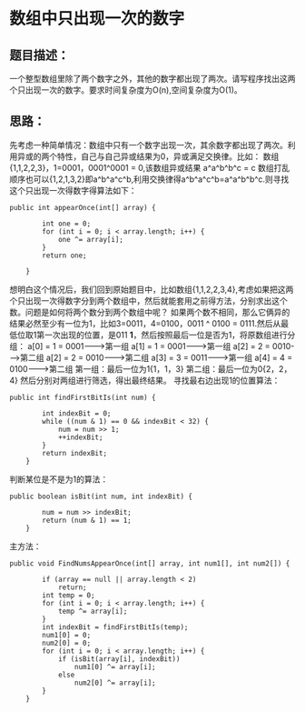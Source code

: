 ﻿# 数组中只出现一次的数字

## 题目描述：
一个整型数组里除了两个数字之外，其他的数字都出现了两次。请写程序找出这两个只出现一次的数字。要求时间复杂度为O(n),空间复杂度为O(1)。

## 思路：
先考虑一种简单情况：数组中只有一个数字出现一次，其余数字都出现了两次。利用异或的两个特性，自己与自己异或结果为0，异或满足交换律。比如：
数组{1,1,2,2,3}，1=0001，0001^0001 = 0,该数组异或结果 a^a^b^b^c = c
数组打乱顺序也可以{1,2,1,3,2}即a^b^a^c^b,利用交换律得a^b^a^c^b=a^a^b^b^c.则寻找这个只出现一次得数字得算法如下：
```
public int appearOnce(int[] array) {

        int one = 0;
        for (int i = 0; i < array.length; i++) {
            one ^= array[i];
        }
        return one;

    }
```
想明白这个情况后，我们回到原始题目中，比如数组{1,1,2,2,3,4},考虑如果把这两个只出现一次得数字分到两个数组中，然后就能套用之前得方法，分别求出这个数。问题是如何将两个数分到两个数组中呢？
如果两个数不相同，那么它俩异的结果必然至少有一位为1，比如3=0011，4=0100，0011 ^ 0100 = 0111.然后从最低位取1第一次出现的位置，是011 **1**，然后按照最后一位是否为1，将原数组进行分组：
a[0] = 1 = 0001--->第一组
a[1] = 1 = 0001--->第一组
a[2] = 2 = 0010--->第二组
a[2] = 2 = 0010--->第二组
a[3] = 3 = 0011--->第一组
a[4] = 4 = 0100--->第二组
第一组：最后一位为1{1，1，3}
第二组：最后一位为0{2，2，4}
然后分别对两组进行筛选，得出最终结果。
寻找最右边出现1的位置算法：
```
public int findFirstBitIs(int num) {

        int indexBit = 0;
        while ((num & 1) == 0 && indexBit < 32) {
            num = num >> 1;
            ++indexBit;
        }
        return indexBit;
    }
```
判断某位是不是为1的算法：
```
public boolean isBit(int num, int indexBit) {

        num = num >> indexBit;
        return (num & 1) == 1;
    }
```
主方法：
```
public void FindNumsAppearOnce(int[] array, int num1[], int num2[]) {

        if (array == null || array.length < 2)
            return;
        int temp = 0;
        for (int i = 0; i < array.length; i++) {
            temp ^= array[i];
        }
        int indexBit = findFirstBitIs(temp);
        num1[0] = 0;
        num2[0] = 0;
        for (int i = 0; i < array.length; i++) {
            if (isBit(array[i], indexBit))
                num1[0] ^= array[i];
            else
                num2[0] ^= array[i];
        }
    }

```



